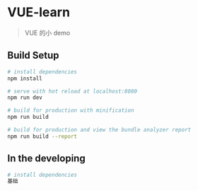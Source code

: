 # VUE-learn

> VUE 的小 demo

## Build Setup

```bash
# install dependencies
npm install

# serve with hot reload at localhost:8080
npm run dev

# build for production with minification
npm run build

# build for production and view the bundle analyzer report
npm run build --report
```

## In the developing

```bash
# install dependencies
基础

```
